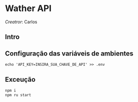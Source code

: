 # Wather API 

*Creatror*: Carlos 

## Intro


## Configuração das variáveis de ambientes
```
echo 'API_KEY=INSIRA_SUA_CHAVE_DE_API' >> .env
```

## Exceução
```bash
npm i 
npm ru start
```